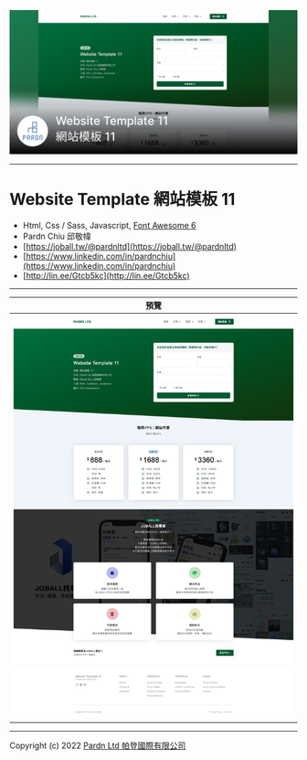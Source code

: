![Website Template 網站模板 11 - Pardn Chiu 邱敬幃](./image/2-1.jpg)

***

# Website Template 網站模板 11

- Html, Css / Sass, Javascript, [Font Awesome 6](https://fontawesome.com/v6/search)
- Pardn Chiu 邱敬幃
- [https://joball.tw/@pardnltd](https://joball.tw/@pardnltd)
- [https://www.linkedin.com/in/pardnchiu](https://www.linkedin.com/in/pardnchiu)
- [http://lin.ee/Gtcb5kc](http://lin.ee/Gtcb5kc)

***

| 預覽 |
|---|
| ![Website Template 網站模板 11 - Pardn Chiu 邱敬幃](./image/index.jpg) |

***

Copyright (c) 2022 [Pardn Ltd 帕登國際有限公司](https://joball.tw/@pardnltd)


